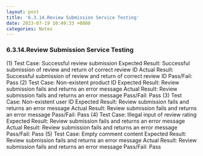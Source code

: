 ```yaml
---
layout: post
title: '6.3.14.Review Submission Service Testing'
date: 2023-07-19 10:49:33 +0800
categories: Notes
---
```


### 6.3.14.Review Submission Service Testing

(1) Test Case: Successful review submission
Expected Result: Successful submission of review and return of correct review ID
Actual Result: Successful submission of review and return of correct review ID
Pass/Fail: Pass
(2) Test Case: Non-existent product ID
Expected Result: Review submission fails and returns an error message
Actual Result: Review submission fails and returns an error message
Pass/Fail: Pass
(3) Test Case: Non-existent user ID
Expected Result: Review submission fails and returns an error message
Actual Result: Review submission fails and returns an error message
Pass/Fail: Pass
(4) Test Case: Illegal input of review rating
Expected Result: Review submission fails and returns an error message
Actual Result: Review submission fails and returns an error message
Pass/Fail: Pass
(5) Test Case: Empty comment content
Expected Result: Review submission fails and returns an error message
Actual Result: Review submission fails and returns an error message
Pass/Fail: Pass
